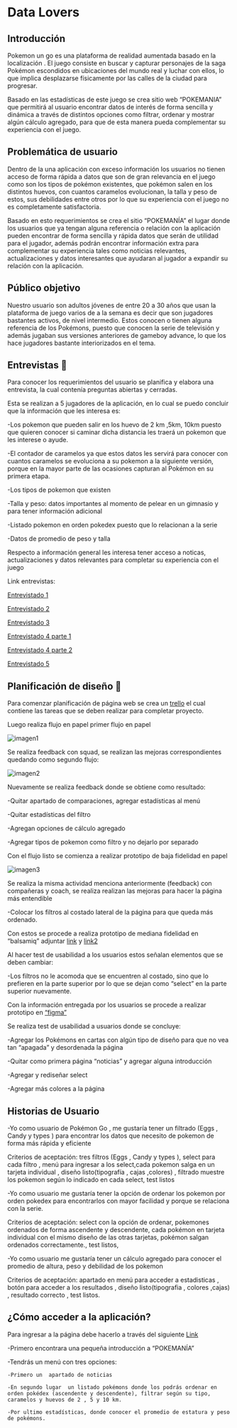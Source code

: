 # **Data Lovers**

## **Introducción**

Pokemon un go es una plataforma de  realidad aumentada basado en la localización . El juego consiste en buscar y capturar personajes de la saga Pokémon escondidos en ubicaciones del mundo real y luchar con ellos, lo que implica desplazarse físicamente por las calles de la ciudad para progresar.

Basado en las estadísticas de este juego se crea sitio web “POKEMANIA” que permitirá al  usuario   encontrar datos de interés de forma sencilla y dinámica a través de distintos opciones como filtrar, ordenar y mostrar algún cálculo agregado, para que de esta manera pueda complementar su experiencia  con  el juego.

## **Problemática de usuario**

Dentro de la una aplicación con exceso  información  los usuarios no tienen acceso de forma rápida a datos que son de gran relevancia en el juego como son los tipos de pokémon existentes, que pokémon salen en los distintos huevos, con cuantos caramelos evolucionan, la talla y peso de estos, sus debilidades entre otros por lo que su experiencia con el juego no es completamente satisfactoria.

Basado en esto requerimientos se crea el sitio “POKEMANÍA” el lugar donde  los usuarios que ya tengan alguna referencia o relación con la aplicación pueden encontrar de forma sencilla y rápida datos que serán de utilidad para el jugador, además podrán encontrar información extra para complementar su experiencia tales como noticias relevantes, actualizaciones y datos interesantes que ayudaran al jugador a expandir su relación con la aplicación.

## **Público objetivo**

Nuestro usuario son adultos jóvenes de entre 20 a 30 años que usan la plataforma de juego varios de a la semana es decir que son  jugadores  bastantes activos,  de nivel intermedio.
Estos conocen o tienen alguna referencia de los Pokémons, puesto que conocen la serie de televisión y además jugaban sus versiones anteriores de gameboy advance, lo que los hace jugadores bastante interiorizados en el tema.

## **Entrevistas** :microphone:

Para conocer los requerimientos del usuario se planifica y elabora una entrevista, la cual contenía preguntas abiertas y cerradas.

Esta se realizan a 5 jugadores de la aplicación, en lo cual se puedo concluir que la información  que les interesa es:

 -Los pokemon que pueden salir en los huevo de  2 km ,5km, 10km puesto que quieren  conocer  si caminar dicha distancia les traerá un pokemon que les interese o ayude.

 -El contador de caramelos ya que estos datos les servirá para conocer con  cuantos caramelos se evoluciona a su pokemon a la siguiente versión, porque en la mayor parte de las ocasiones capturan al Pokémon en su primera etapa.

 -Los tipos de pokemon que existen

 -Talla y peso: datos importantes al momento de pelear en un gimnasio y para tener información adicional


 -Listado pokemon en orden pokedex puesto que lo relacionan a la serie

 -Datos de promedio de peso y talla

Respecto a  información general  les interesa tener acceso a noticas, actualizaciones y datos relevantes para completar su experiencia con el juego

Link entrevistas:

[Entrevistado 1](https://www.dropbox.com/s/hsrunu83u2epk7h/erick%20entrevista.m4a?dl=0)

[Entrevistado 2](https://www.dropbox.com/s/x7ocshfhgex0wgl/teddy%20entrevista%201.m4a?dl=0)

[Entrevistado 3](https://www.dropbox.com/s/535fy8kpxvho3fe/emilio%20entrevista.m4a?dl=0)

[Entrevistado 4 parte 1](https://www.dropbox.com/s/q2p19b253k5a705/jorge%20entrevista.m4a) 

[Entrevistado 4 parte 2](https://www.dropbox.com/s/yfwn8b5kasc94pp/jorge%20entrevista%202.m4a?dl=0)

[Entrevistado 5](https://www.dropbox.com/s/glybrgbkglplply/Ronald%20entrevista.m4a?dl=0)


## **Planificación de diseño** :pencil:

Para comenzar planificación de página web se crea un [trello](https://trello.com/b/edCvMqsd/data-lovers) el cual contiene las tareas que se deben realizar para completar proyecto.

Luego realiza flujo en papel primer flujo en papel 

![imagen1](https://i.ibb.co/nw1CgFv/flujo-de-caja-numero-1.png)

Se realiza feedback con squad, se realizan las mejoras correspondientes quedando como segundo flujo:

![imagen2](https://i.ibb.co/5FJfzmD/Flujo-data-numero-dos.png)

Nuevamente se realiza feedback donde se obtiene como resultado:

 -Quitar apartado de comparaciones, agregar estadísticas al menú

 -Quitar estadísticas del filtro 

 -Agregan opciones de cálculo agregado

 -Agregar tipos de pokemon como filtro  y no dejarlo por separado

Con el flujo listo se comienza a realizar prototipo de baja fidelidad en papel 

![imagen3](https://i.ibb.co/Qv8XCr7/prototipo-en-papel.png)

Se realiza la misma actividad  menciona anteriormente (feedback) con compañeras y coach, se realiza realizan las mejoras para hacer la página más entendible

-Colocar los filtros al costado lateral de la página para que queda más ordenado.

Con estos se procede a realiza prototipo de mediana fidelidad en “balsamiq” adjuntar [link]( https://balsamiq.cloud/sqbn7z0/ph7asyj)   y [link2]( https://balsamiq.cloud/snvzenq/pwoe5kz)

Al hacer test de usabilidad a los usuarios estos señalan elementos que se deben cambiar:

-Los filtros no le acomoda que se encuentren al costado, sino que lo prefieren en la parte superior por lo que se dejan como “select” en la parte superior nuevamente.

Con la información entregada por los usuarios se procede a realizar prototipo en [“figma”](https://www.figma.com/file/RiN35dlg1adxz792zM9JE0/Data-Lovers?node-id=0%3A1)

Se realiza test de usabilidad a usuarios donde se concluye:

-Agregar los Pokémons en cartas con algún tipo de diseño para que no vea tan “apagada” y desordenada la página

-Quitar como primera página “noticias” y agregar alguna introducción

-Agregar y rediseñar select

-Agregar más colores a la página

## **Historias de Usuario**

-Yo como usuario de Pokémon Go , me gustaría tener un filtrado (Eggs , Candy y types ) para encontrar los datos que necesito de pokemon de forma más rápida y eficiente

Criterios de aceptación: tres filtros (Eggs , Candy y types ), select para cada filtro  , menú para ingresar a los select,cada pokemon salga en un tarjeta individual , diseño listo(tipografía , cajas ,colores)  , filtrado muestre los pokemon según lo indicado en cada select, test listos

-Yo como usuario me gustaría tener la opción de ordenar los pokemon por orden pokedex para encontrarlos con mayor facilidad  y porque se relaciona con la serie.

Criterios de aceptación: select con la opción de ordenar, pokemones ordenados de forma ascendente y descendente, cada pokémon en tarjeta individual con el mismo diseño de las otras tarjetas, pokémon salgan ordenados correctamente., test listos,

-Yo como usuario me gustaría tener   un cálculo agregado  para conocer el promedio de altura, peso y debilidad de los pokemon 

Criterios de aceptación: apartado en menú para acceder a estadisticas , botón para acceder a los resultados , diseño  listo(tipografia , colores ,cajas) , resultado correcto , test listos.

## **¿Cómo acceder a la aplicación?**

Para ingresar a la página debe hacerlo a través del siguiente [Link](https://martcamila1.github.io/SCL011-data-lovers/src/index.html)

-Primero encontrara una pequeña introducción a “POKEMANÍA”

-Tendrás un menú con tres opciones:

    -Primero un  apartado de noticias

    -En segundo lugar  un listado pokémons donde los podrás ordenar en orden pokédex (ascendente y descendente), filtrar según su tipo, caramelos y huevos de 2 , 5 y 10 km.

    -Por ultimo estadísticas, donde conocer el promedio de estatura y peso de pokémons.

